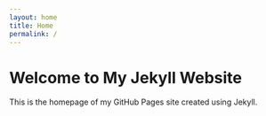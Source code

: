```yaml
---
layout: home
title: Home
permalink: /
---
```


# Welcome to My Jekyll Website

This is the homepage of my GitHub Pages site created using Jekyll.
